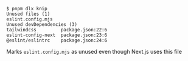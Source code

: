 ```
$ pnpm dlx knip
Unused files (1)
eslint.config.mjs
Unused devDependencies (3)
tailwindcss         package.json:22:6
eslint-config-next  package.json:23:6
@eslint/eslintrc    package.json:24:6
```

Marks `eslint.config.mjs` as unused even though Next.js uses this file
